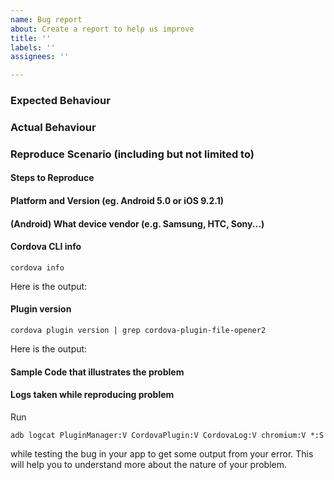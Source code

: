 ```yaml
---
name: Bug report
about: Create a report to help us improve
title: ''
labels: ''
assignees: ''

---
```


### Expected Behaviour

### Actual Behaviour

### Reproduce Scenario (including but not limited to)

#### Steps to Reproduce

#### Platform and Version (eg. Android 5.0 or iOS 9.2.1)

#### (Android) What device vendor (e.g. Samsung, HTC, Sony...)

#### Cordova CLI info

    cordova info

Here is the output:


#### Plugin version

    cordova plugin version | grep cordova-plugin-file-opener2

Here is the output:


#### Sample Code that illustrates the problem

#### Logs taken while reproducing problem
Run 

`adb logcat PluginManager:V CordovaPlugin:V CordovaLog:V chromium:V *:S` 

while testing the bug in your app to get some output from your error. This will help you to understand more about the nature of your problem.

